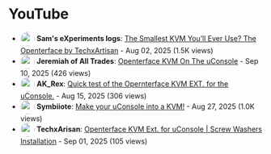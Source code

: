 # YouTube

- <a href="https://www.youtube.com/@Sam's eXperiments logs"><img src="https://yt3.ggpht.com/QypC0fMJdJDxdf_04lp6TWkuorFPB9pVZD8oOLwclsvRfJsfzCz01iaSl56A1J9lcCHUHXEM=s88-c-k-c0x00ffffff-no-rj" alt="" width="28" style="border-radius: 50%; vertical-align: middle;" onerror="this.style.display='none'"></a> **Sam's eXperiments logs**: [The Smallest KVM You’ll Ever Use? The Openterface by TechxArtisan](https://www.youtube.com/watch?v=OyVeDDlDbN0) - Aug 02, 2025 (1.5K views)
- <a href="https://www.youtube.com/@Jeremiah of All Trades"><img src="https://yt3.ggpht.com/DT40a3-q4Sih-PTK6HS1JsgtFXLi5UBUY613czzbpynevGSHxZ0rbONW-8eNN9QWvBHa-JlvFQ=s68-c-k-c0x00ffffff-no-rj" alt="" width="28" style="border-radius: 50%; vertical-align: middle;" onerror="this.style.display='none'"></a> **Jeremiah of All Trades**: [Openterface KVM On The uConsole](https://www.youtube.com/watch?v=gy-auzoEs-4) - Sep 10, 2025 (426 views)
- <a href="https://www.youtube.com/@AK_Rex"><img src="https://yt3.ggpht.com/nIdpTTws2Mo1LxRymbhZOTOUvPrcU1bmUPc1EIz0bzYMYaOYtsyTtwygKlyOhZWaMSBd00In9A=s88-c-k-c0x00ffffff-no-rj" alt="" width="28" style="border-radius: 50%; vertical-align: middle;" onerror="this.style.display='none'"></a> **AK_Rex**: [Quick test of the Opernterface KVM EXT. for the uConsole.](https://www.youtube.com/watch?v=3NKIu-kDpQg) - Aug 15, 2025 (306 views)
- <a href="https://www.youtube.com/@Symbiiote"><img src="https://yt3.ggpht.com/QlHVGPt6aO0sNKyPjNBHYaJJyxgPCysaksd3YK0LhrUsxKXDGRQ4PnGxF6J_7MFKvx41gokC=s68-c-k-c0x00ffffff-no-rj" alt="" width="28" style="border-radius: 50%; vertical-align: middle;" onerror="this.style.display='none'"></a> **Symbiiote**: [Make your uConsole into a KVM!](https://www.youtube.com/watch?v=UaHBOCbXk1Y) - Aug 27, 2025 (1.0K views)
- <a href="https://www.youtube.com/@TechxArisan"><img src="https://yt3.ggpht.com/QmPxBOCvl-6-q-i3jyLXV5FuR2Hk5CTui_n0IMRRGzlrExNcjifqwUtay63JpahwZT84Iffb3A=s88-c-k-c0x00ffffff-no-rj" alt="" width="28" style="border-radius: 50%; vertical-align: middle;" onerror="this.style.display='none'"></a> **TechxArisan**: [Openterface KVM Ext. for uConsole | Screw Washers Installation](https://www.youtube.com/watch?v=Yav62fERPTE) - Sep 01, 2025 (105 views)